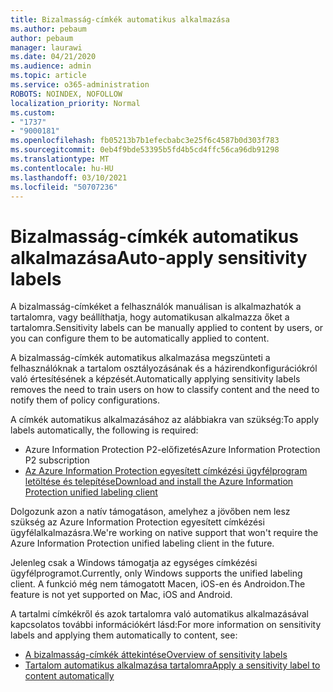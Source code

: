 ```yaml
---
title: Bizalmasság-címkék automatikus alkalmazása
ms.author: pebaum
author: pebaum
manager: laurawi
ms.date: 04/21/2020
ms.audience: admin
ms.topic: article
ms.service: o365-administration
ROBOTS: NOINDEX, NOFOLLOW
localization_priority: Normal
ms.custom:
- "1737"
- "9000181"
ms.openlocfilehash: fb05213b7b1efecbabc3e25f6c4587b0d303f783
ms.sourcegitcommit: 0eb4f9bde53395b5fd4b5cd4ffc56ca96db91298
ms.translationtype: MT
ms.contentlocale: hu-HU
ms.lasthandoff: 03/10/2021
ms.locfileid: "50707236"
---
```

# <a name="auto-apply-sensitivity-labels"></a><span data-ttu-id="159f8-102">Bizalmasság-címkék automatikus alkalmazása</span><span class="sxs-lookup"><span data-stu-id="159f8-102">Auto-apply sensitivity labels</span></span>

<span data-ttu-id="159f8-103">A bizalmasság-címkéket a felhasználók manuálisan is alkalmazhatók a tartalomra, vagy beállíthatja, hogy automatikusan alkalmazza őket a tartalomra.</span><span class="sxs-lookup"><span data-stu-id="159f8-103">Sensitivity labels can be manually applied to content by users, or you can configure them to be automatically applied to content.</span></span>

<span data-ttu-id="159f8-104">A bizalmasság-címkék automatikus alkalmazása megszünteti a felhasználóknak a tartalom osztályozásának és a házirendkonfigurációkról való értesítésének a képzését.</span><span class="sxs-lookup"><span data-stu-id="159f8-104">Automatically applying sensitivity labels removes the need to train users on how to classify content and the need to notify them of policy configurations.</span></span>

<span data-ttu-id="159f8-105">A címkék automatikus alkalmazásához az alábbiakra van szükség:</span><span class="sxs-lookup"><span data-stu-id="159f8-105">To apply labels automatically, the following is required:</span></span>

- <span data-ttu-id="159f8-106">Azure Information Protection P2-előfizetés</span><span class="sxs-lookup"><span data-stu-id="159f8-106">Azure Information Protection P2 subscription</span></span>
- [<span data-ttu-id="159f8-107">Az Azure Information Protection egyesített címkézési ügyfélprogram letöltése és telepítése</span><span class="sxs-lookup"><span data-stu-id="159f8-107">Download and install the Azure Information Protection unified labeling client</span></span>](https://docs.microsoft.com/azure/information-protection/rms-client/install-unifiedlabelingclient-app)

<span data-ttu-id="159f8-108">Dolgozunk azon a natív támogatáson, amelyhez a jövőben nem lesz szükség az Azure Information Protection egyesített címkézési ügyfélalkalmazásra.</span><span class="sxs-lookup"><span data-stu-id="159f8-108">We're working on native support that won't require the Azure Information Protection unified labeling client in the future.</span></span>

<span data-ttu-id="159f8-109">Jelenleg csak a Windows támogatja az egységes címkézési ügyfélprogramot.</span><span class="sxs-lookup"><span data-stu-id="159f8-109">Currently, only Windows supports the unified labeling client.</span></span>  <span data-ttu-id="159f8-110">A funkció még nem támogatott Macen, iOS-en és Androidon.</span><span class="sxs-lookup"><span data-stu-id="159f8-110">The feature is not yet supported on Mac, iOS and Android.</span></span>

<span data-ttu-id="159f8-111">A tartalmi címkékről és azok tartalomra való automatikus alkalmazásával kapcsolatos további információkért lásd:</span><span class="sxs-lookup"><span data-stu-id="159f8-111">For more information on sensitivity labels and applying them automatically to content,  see:</span></span>

- [<span data-ttu-id="159f8-112">A bizalmasság-címkék áttekintése</span><span class="sxs-lookup"><span data-stu-id="159f8-112">Overview of sensitivity labels</span></span>](https://docs.microsoft.com/microsoft-365/compliance/sensitivity-labels)
- [<span data-ttu-id="159f8-113">Tartalom automatikus alkalmazása tartalomra</span><span class="sxs-lookup"><span data-stu-id="159f8-113">Apply a sensitivity label to content automatically</span></span>](https://docs.microsoft.com/microsoft-365/compliance/apply-sensitivity-label-automatically)